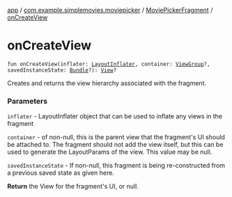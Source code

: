 [app](../../index.md) / [com.example.simplemovies.moviepicker](../index.md) / [MoviePickerFragment](index.md) / [onCreateView](./on-create-view.md)

# onCreateView

`fun onCreateView(inflater: `[`LayoutInflater`](https://developer.android.com/reference/android/view/LayoutInflater.html)`, container: `[`ViewGroup`](https://developer.android.com/reference/android/view/ViewGroup.html)`?, savedInstanceState: `[`Bundle`](https://developer.android.com/reference/android/os/Bundle.html)`?): `[`View`](https://developer.android.com/reference/android/view/View.html)`?`

Creates and returns the view hierarchy associated with the fragment.

### Parameters

`inflater` - LayoutInflater object that can be used to inflate any views in the fragment

`container` - of non-null, this is the parent view that the fragment's UI should be attached to. The fragment should not add the view itself, but this can be used to generate the LayoutParams of the view. This value may be null.

`savedInstanceState` - If non-null, this fragment is being re-constructed from a previous saved state as given here.

**Return**
the View for the fragment's UI, or null.

